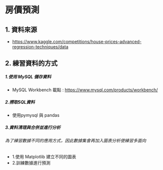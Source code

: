 # 房價預測
## 1. 資料來源
* https://www.kaggle.com/competitions/house-prices-advanced-regression-techniques/data

## 2. 練習資料的方式
##### 1.使用 MySQL 儲存資料
* MySQL Workbench 載點 : https://www.mysql.com/products/workbench/

##### 2.撈取SQL資料
* 使用pymysql 與 pandas

##### 3.資料清理與合併並進行分析
###### 為了練習數據不同的應用方式，因此數據集會再加入圖表分析使練習多面向
* 1.使用 Matplotlib 建立不同的圖表
* 2.訓練數據進行預測
